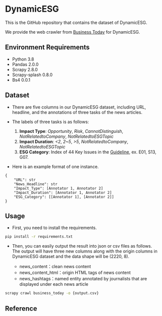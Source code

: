# DynamicESG

This is the GitHub repository that contains the dataset of DynamicESG.

We provide the web crawler from [Business Today](https://esg.businesstoday.com.tw/catalog/180686/) for DynamicESG.


## Environment Requirements

- Python 3.8
- Pandas 2.0.0
- Scrapy 2.8.0
- Scrapy-splash 0.8.0
- Bs4 0.0.1

## Dataset 
- There are five columns in our DynamicESG dataset, including URL, headline, and the annotations of three tasks of the news articles.


- The labels of three tasks is as follows:
    
    1. **Impact Type**: *Opportunity*, *Risk*, *CannotDistinguish*, *NotRelatedtoCompany*, *NotRelatedtoESGTopic*
    2. **Impact Duration**: *<2*, *2~5*, *>5*, *NotRelatedtoCompany*, *NotRelatedtoESGTopic*
    3. **ESG Category**: Index of 44 Key Issues in the [Guideline](https://github.com/ymntseng/DynamicESG/blob/master/Guideline%20of%20ESG%2044%20key%20issues.pdf), ex. E01, S13, G07.

- Here is an example format of one instance.

```jsonld
{
    "URL": str
    "News_Headline": str
    "Impact_Type": [Annotator 1, Annotator 2]
    "Impact_Duration": [Annotator 1, Annotator 2]
    "ESG_Category": [[Annotator 1], [Annotator 2]]
}
```



## Usage
- First, you need to install the requirements.

```bash
pip install -r requirements.txt
```

- Then, you can easily output the result into json or csv files as follows. The output will have three new columns along with the origin columns in DynamicESG dataset and the data shape will be (2220, 8). 

    - news_content：clean news content
    - news_content_html：origin HTML tags of news content
    - news_hashtags：named entity annotated by journalists that are displayed under each news article

```bash
scrapy crawl business_today -o {output.csv}
```

## Reference
